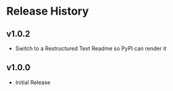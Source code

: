 # Release History

## v1.0.2
- Switch to a Restructured Text Readme so PyPI can render it

## v1.0.0
- Initial Release
